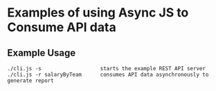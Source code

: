 # Examples of using Async JS to Consume API data

## Example Usage
```
./cli.js -s                   starts the example REST API server
./cli.js -r salaryByTeam      consumes API data asynchronously to generate report
```
